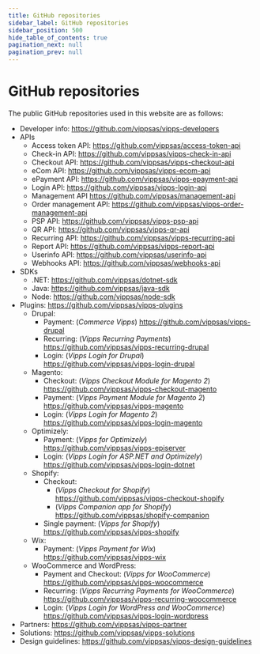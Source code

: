 ```yaml
---
title: GitHub repositories
sidebar_label: GitHub repositories
sidebar_position: 500
hide_table_of_contents: true
pagination_next: null
pagination_prev: null
---
```


# GitHub repositories

The public GitHub repositories used in this website are as follows:

* Developer info: https://github.com/vippsas/vipps-developers
* APIs
  * Access token API: https://github.com/vippsas/access-token-api
  * Check-in API: https://github.com/vippsas/vipps-check-in-api
  * Checkout API: https://github.com/vippsas/vipps-checkout-api
  * eCom API: https://github.com/vippsas/vipps-ecom-api
  * ePayment API: https://github.com/vippsas/vipps-epayment-api
  * Login API: https://github.com/vippsas/vipps-login-api
  * Management API https://github.com/vippsas/management-api
  * Order management API: https://github.com/vippsas/vipps-order-management-api
  * PSP API: https://github.com/vippsas/vipps-psp-api
  * QR API: https://github.com/vippsas/vipps-qr-api
  * Recurring API: https://github.com/vippsas/vipps-recurring-api
  * Report API: https://github.com/vippsas/vipps-report-api
  * Userinfo API: https://github.com/vippsas/userinfo-api
  * Webhooks API: https://github.com/vippsas/webhooks-api
* SDKs
  * .NET: https://github.com/vippsas/dotnet-sdk
  * Java: https://github.com/vippsas/java-sdk
  * Node: https://github.com/vippsas/node-sdk
* Plugins: https://github.com/vippsas/vipps-plugins
  * Drupal:
    * Payment: (*Commerce Vipps*) https://github.com/vippsas/vipps-drupal
    * Recurring: (*Vipps Recurring Payments*) https://github.com/vippsas/vipps-recurring-drupal
    * Login: (*Vipps Login for Drupal*) https://github.com/vippsas/vipps-login-drupal
  * Magento:
    * Checkout: (*Vipps Checkout Module for Magento 2*) https://github.com/vippsas/vipps-checkout-magento
    * Payment: (*Vipps Payment Module for Magento 2*) https://github.com/vippsas/vipps-magento
    * Login: (*Vipps Login for Magento 2*) https://github.com/vippsas/vipps-login-magento
  * Optimizely:
    * Payment: (*Vipps for Optimizely*) https://github.com/vippsas/vipps-episerver
    * Login: (*Vipps Login for ASP.NET and Optimizely*) https://github.com/vippsas/vipps-login-dotnet
  * Shopify:
    * Checkout:
      * (*Vipps Checkout for Shopify*) https://github.com/vippsas/vipps-checkout-shopify
      * (*Vipps Companion app for Shopify*) https://github.com/vippsas/shopify-companion
    * Single payment: (*Vipps for Shopify*) https://github.com/vippsas/vipps-shopify
  * Wix:
    * Payment: (*Vipps Payment for Wix*) https://github.com/vippsas/vipps-wix
  * WooCommerce and WordPress:
    * Payment and Checkout: (*Vipps for WooCommerce*) https://github.com/vippsas/vipps-woocommerce
    * Recurring: (*Vipps Recurring Payments for WooCommerce*) https://github.com/vippsas/vipps-recurring-woocommerce
    * Login: (*Vipps Login for WordPress and WooCommerce*) https://github.com/vippsas/vipps-login-wordpress
* Partners: https://github.com/vippsas/vipps-partner
* Solutions: https://github.com/vippsas/vipps-solutions
* Design guidelines: https://github.com/vippsas/vipps-design-guidelines

